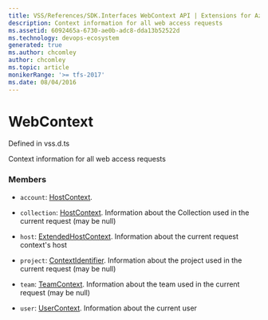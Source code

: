 ```yaml
---
title: VSS/References/SDK.Interfaces WebContext API | Extensions for Azure DevOps Services
description: Context information for all web access requests
ms.assetid: 6092465a-6730-ae0b-adc8-dda13b52522d
ms.technology: devops-ecosystem
generated: true
ms.author: chcomley
author: chcomley
ms.topic: article
monikerRange: '>= tfs-2017'
ms.date: 08/04/2016
---
```


# WebContext

Defined in vss.d.ts


Context information for all web access requests 

### Members

* `account`: [HostContext](../../../VSS/References/SDK_Interfaces/HostContext.md). 

* `collection`: [HostContext](../../../VSS/References/SDK_Interfaces/HostContext.md). Information about the Collection used in the current request (may be null)

* `host`: [ExtendedHostContext](../../../VSS/References/SDK_Interfaces/ExtendedHostContext.md). Information about the current request context&#x27;s host

* `project`: [ContextIdentifier](../../../VSS/References/SDK_Interfaces/ContextIdentifier.md). Information about the project used in the current request (may be null)

* `team`: [TeamContext](../../../VSS/References/SDK_Interfaces/TeamContext.md). Information about the team used in the current request (may be null)

* `user`: [UserContext](../../../VSS/References/SDK_Interfaces/UserContext.md). Information about the current user

